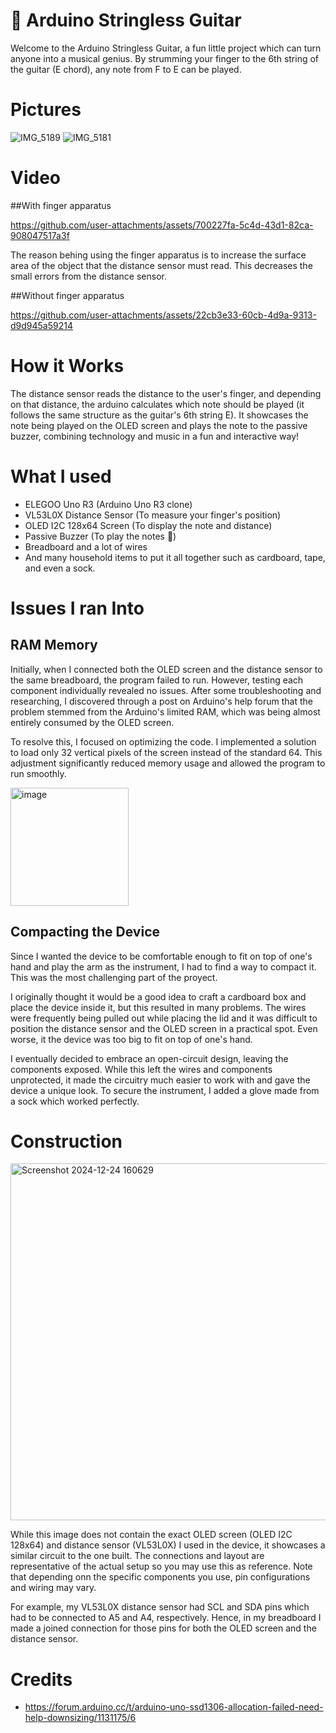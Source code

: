 # 🎸 Arduino Stringless Guitar
Welcome to the Arduino Stringless Guitar, a fun little project which can turn anyone into a musical genius. By strumming your finger to the 6th string of the guitar (E chord), any note from F to E can be played.

# Pictures
![IMG_5189](https://github.com/user-attachments/assets/93107da9-ad19-4963-b47c-17b8ddd1c6f5)
![IMG_5181](https://github.com/user-attachments/assets/7567666e-c596-44ae-9d4f-326f34ecc97b)

# Video
##With finger apparatus


https://github.com/user-attachments/assets/700227fa-5c4d-43d1-82ca-908047517a3f


The reason behing using the finger apparatus is to increase the surface area of the object that the distance sensor must read. This decreases the small errors from the distance sensor. 

##Without finger apparatus


https://github.com/user-attachments/assets/22cb3e33-60cb-4d9a-9313-d9d945a59214



# How it Works
The distance sensor reads the distance to the user's finger, and depending on that distance, the arduino calculates which note should be played (it follows the same structure as the guitar's 6th string E). It showcases the note being played on the OLED screen and plays the note to the passive buzzer, combining technology and music in a fun and interactive way!

# What I used
* ELEGOO Uno R3 (Arduino Uno R3 clone)
* VL53L0X Distance Sensor (To measure your finger's position)
* OLED I2C 128x64 Screen (To display the note and distance)
* Passive Buzzer (To play the notes 🎵)
* Breadboard and a lot of wires
* And many household items to put it all together such as cardboard, tape, and even a sock.

# Issues I ran Into

## RAM Memory
Initially, when I connected both the OLED screen and the distance sensor to the same breadboard, the program failed to run. However, testing each component individually revealed no issues. After some troubleshooting and researching, I discovered through a post on Arduino's help forum that the problem stemmed from the Arduino's limited RAM, which was being almost entirely consumed by the OLED screen.

To resolve this, I focused on optimizing the code. I implemented a solution to load only 32 vertical pixels of the screen instead of the standard 64. This adjustment significantly reduced memory usage and allowed the program to run smoothly.

<img width="189" alt="image" src="https://github.com/user-attachments/assets/42fc94f3-ad04-415e-aab3-0ef5aaca936a" />

## Compacting the Device
Since I wanted the device to be comfortable enough to fit on top of one's hand and play the arm as the instrument, I had to find a way to compact it. This was the most challenging part of the proyect. 

I originally thought it would be a good idea to craft a cardboard box and place the device inside it, but this resulted in many problems. The wires were frequently being pulled out while placing the lid and it was difficult to position the distance sensor and the OLED screen in a practical spot. Even worse, it the device was too big to fit on top of one's hand.

I eventually decided to embrace an open-circuit design, leaving the components exposed. While this left the wires and components unprotected, it made the circuitry much easier to work with and gave the device a unique look. To secure the instrument, I added a glove made from a sock which worked perfectly.

# Construction
<img width="571" alt="Screenshot 2024-12-24 160629" src="https://github.com/user-attachments/assets/46c3d35f-ed0a-4050-b371-51b8217652b3" />

While this image does not contain the exact OLED screen (OLED I2C 128x64) and distance sensor (VL53L0X) I used in the device, it showcases a similar circuit to the one built. The connections and layout are representative of the actual setup so you may use this as reference. Note that depending onn the specific components you use, pin configurations and wiring may vary. 

For example, my VL53L0X distance sensor had SCL and SDA pins which had to be connected to A5 and A4, respectively. Hence, in my breadboard I made a joined connection for those pins for both the OLED screen and the distance sensor. 

# Credits
* https://forum.arduino.cc/t/arduino-uno-ssd1306-allocation-failed-need-help-downsizing/1131175/6
